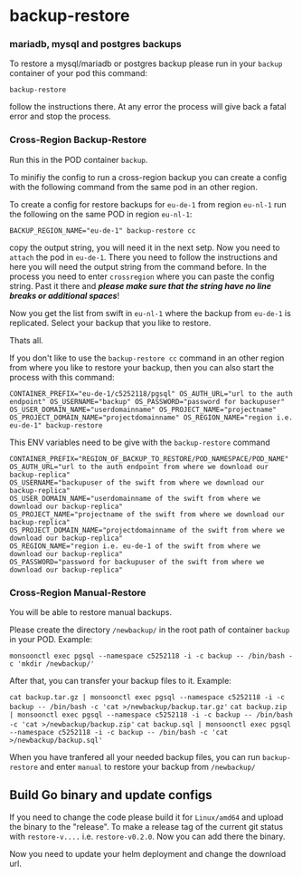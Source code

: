 # backup-restore


### mariadb, mysql and postgres backups

To restore a mysql/mariadb or postgres backup please run in your `backup` container of your pod this command:

`backup-restore`

follow the instructions there. At any error the process will give back a fatal error and stop the process.

### Cross-Region Backup-Restore
Run this in the POD container `backup`.

To minifiy the config to run a cross-region backup you can create a config with the following command from the same pod in an other region.

To create a config for restore backups for `eu-de-1` from region `eu-nl-1` run the following on the same POD in region `eu-nl-1`:

`BACKUP_REGION_NAME="eu-de-1" backup-restore cc`

copy the output string, you will need it in the  next setp. Now you need to `attach` the pod in `eu-de-1`. There you need to follow the instructions and here you will need the output string from the command before. In the process you need to enter `crossregion` where you can paste the config string. Past it there and **_please make sure that the string have no line breaks or additional spaces_**!

Now you get the list from swift in `eu-nl-1` where the backup from `eu-de-1` is replicated. Select your backup that you like to restore.

Thats all.

If you don't like to use the `backup-restore cc` command in an other region from where you like to restore your backup, then you can also start the process with this command:

`CONTAINER_PREFIX="eu-de-1/c5252118/pgsql" OS_AUTH_URL="url to the auth endpoint" OS_USERNAME="backup" OS_PASSWORD="password for backupuser" OS_USER_DOMAIN_NAME="userdomainname" OS_PROJECT_NAME="projectname" OS_PROJECT_DOMAIN_NAME="projectdomainname" OS_REGION_NAME="region i.e. eu-de-1" backup-restore`

This ENV variables need to be give with the `backup-restore` command
```
CONTAINER_PREFIX="REGION_OF_BACKUP_TO_RESTORE/POD_NAMESPACE/POD_NAME"
OS_AUTH_URL="url to the auth endpoint from where we download our backup-replica"
OS_USERNAME="backupuser of the swift from where we download our backup-replica"
OS_USER_DOMAIN_NAME="userdomainname of the swift from where we download our backup-replica"
OS_PROJECT_NAME="projectname of the swift from where we download our backup-replica"
OS_PROJECT_DOMAIN_NAME="projectdomainname of the swift from where we download our backup-replica"
OS_REGION_NAME="region i.e. eu-de-1 of the swift from where we download our backup-replica"
OS_PASSWORD="password for backupuser of the swift from where we download our backup-replica"
```

### Cross-Region Manual-Restore

You will be able to restore manual backups.

Please create the directory `/newbackup/` in the root path of container `backup` in your POD. Example:

`monsoonctl exec pgsql --namespace c5252118 -i -c backup -- /bin/bash -c 'mkdir /newbackup/'`

After that, you can transfer your backup files to it. Example:

`cat backup.tar.gz | monsoonctl exec pgsql --namespace c5252118 -i -c backup -- /bin/bash -c 'cat >/newbackup/backup.tar.gz'`
`cat backup.zip | monsoonctl exec pgsql --namespace c5252118 -i -c backup -- /bin/bash -c 'cat >/newbackup/backup.zip'`
`cat backup.sql | monsoonctl exec pgsql --namespace c5252118 -i -c backup -- /bin/bash -c 'cat >/newbackup/backup.sql'`

When you have tranfered all your needed backup files, you can run `backup-restore` and enter `manual` to restore your backup from `/newbackup/`


## Build Go binary and update configs

If you need to change the code please build it for `Linux/amd64` and upload the binary to the "release". To make a release tag of the current git status with `restore-v....` i.e. `restore-v0.2.0`. Now you can add there the binary.

Now you need to update your helm deployment and change the download url.

